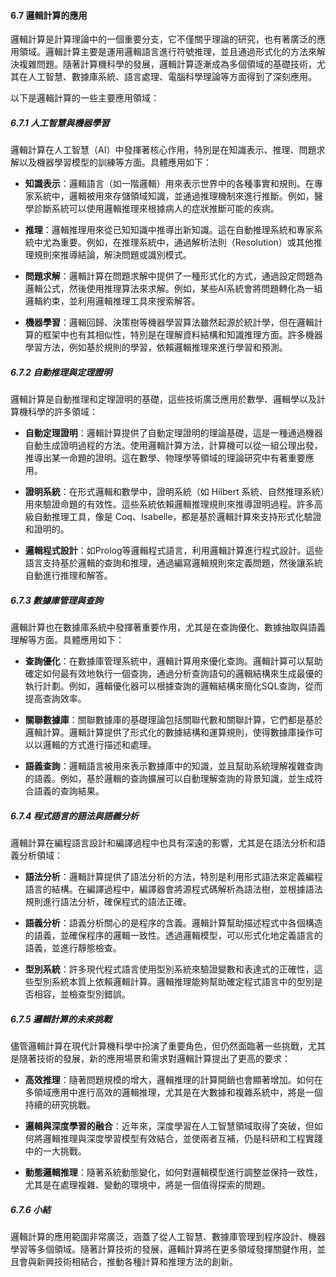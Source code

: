 #### **6.7 邏輯計算的應用**

邏輯計算是計算理論中的一個重要分支，它不僅關乎理論的研究，也有著廣泛的應用領域。邏輯計算主要是運用邏輯語言進行符號推理，並且通過形式化的方法來解決複雜問題。隨著計算機科學的發展，邏輯計算逐漸成為多個領域的基礎技術，尤其在人工智慧、數據庫系統、語言處理、電腦科學理論等方面得到了深刻應用。

以下是邏輯計算的一些主要應用領域：

##### **6.7.1 人工智慧與機器學習**

邏輯計算在人工智慧（AI）中發揮著核心作用，特別是在知識表示、推理、問題求解以及機器學習模型的訓練等方面。具體應用如下：

- **知識表示**：邏輯語言（如一階邏輯）用來表示世界中的各種事實和規則。在專家系統中，邏輯被用來存儲領域知識，並通過推理機制來進行推斷。例如，醫學診斷系統可以使用邏輯推理來根據病人的症狀推斷可能的疾病。
  
- **推理**：邏輯推理用來從已知知識中推導出新知識。這在自動推理系統和專家系統中尤為重要。例如，在推理系統中，通過解析法則（Resolution）或其他推理規則來推導結論，解決問題或識別模式。

- **問題求解**：邏輯計算在問題求解中提供了一種形式化的方式，通過設定問題為邏輯公式，然後使用推理算法來求解。例如，某些AI系統會將問題轉化為一組邏輯約束，並利用邏輯推理工具來搜索解答。

- **機器學習**：邏輯回歸、決策樹等機器學習算法雖然起源於統計學，但在邏輯計算的框架中也有其相似性，特別是在理解資料結構和知識推理方面。許多機器學習方法，例如基於規則的學習，依賴邏輯推理來進行學習和預測。

##### **6.7.2 自動推理與定理證明**

邏輯計算是自動推理和定理證明的基礎，這些技術廣泛應用於數學、邏輯學以及計算機科學的許多領域：

- **自動定理證明**：邏輯計算提供了自動定理證明的理論基礎，這是一種通過機器自動生成證明過程的方法。使用邏輯計算方法，計算機可以從一組公理出發，推導出某一命題的證明。這在數學、物理學等領域的理論研究中有著重要應用。
  
- **證明系統**：在形式邏輯和數學中，證明系統（如 Hilbert 系統、自然推理系統）用來驗證命題的有效性。這些系統依賴邏輯推理規則來推導證明過程。許多高級自動推理工具，像是 Coq、Isabelle，都是基於邏輯計算來支持形式化驗證和證明的。

- **邏輯程式設計**：如Prolog等邏輯程式語言，利用邏輯計算進行程式設計。這些語言支持基於邏輯的查詢和推理，通過編寫邏輯規則來定義問題，然後讓系統自動進行推理和解答。

##### **6.7.3 數據庫管理與查詢**

邏輯計算也在數據庫系統中發揮著重要作用，尤其是在查詢優化、數據抽取與語義理解等方面。具體應用如下：

- **查詢優化**：在數據庫管理系統中，邏輯計算用來優化查詢。邏輯計算可以幫助確定如何最有效地執行一個查詢，通過分析查詢語句的邏輯結構來生成最優的執行計劃。例如，邏輯優化器可以根據查詢的邏輯結構來簡化SQL查詢，從而提高查詢效率。

- **關聯數據庫**：關聯數據庫的基礎理論包括關聯代數和關聯計算，它們都是基於邏輯計算。邏輯計算提供了形式化的數據結構和運算規則，使得數據庫操作可以以邏輯的方式進行描述和處理。

- **語義查詢**：邏輯語言被用來表示數據庫中的知識，並且幫助系統理解複雜查詢的語義。例如，基於邏輯的查詢擴展可以自動理解查詢的背景知識，並生成符合語義的查詢結果。

##### **6.7.4 程式語言的語法與語義分析**

邏輯計算在編程語言設計和編譯過程中也具有深遠的影響，尤其是在語法分析和語義分析領域：

- **語法分析**：邏輯計算提供了語法分析的方法，特別是利用形式語法來定義編程語言的結構。在編譯過程中，編譯器會將源程式碼解析為語法樹，並根據語法規則進行語法分析，確保程式的語法正確。

- **語義分析**：語義分析關心的是程序的含義。邏輯計算幫助描述程式中各個構造的語義，並確保程序的邏輯一致性。透過邏輯模型，可以形式化地定義語言的語義，並進行靜態檢查。

- **型別系統**：許多現代程式語言使用型別系統來驗證變數和表達式的正確性，這些型別系統本質上依賴邏輯計算。邏輯推理能夠幫助確定程式語言中的型別是否相容，並檢查型別錯誤。

##### **6.7.5 邏輯計算的未來挑戰**

儘管邏輯計算在現代計算機科學中扮演了重要角色，但仍然面臨著一些挑戰，尤其是隨著技術的發展，新的應用場景和需求對邏輯計算提出了更高的要求：

- **高效推理**：隨著問題規模的增大，邏輯推理的計算開銷也會顯著增加。如何在多領域應用中進行高效的邏輯推理，尤其是在大數據和複雜系統中，將是一個持續的研究挑戰。

- **邏輯與深度學習的融合**：近年來，深度學習在人工智慧領域取得了突破，但如何將邏輯推理與深度學習模型有效結合，並使兩者互補，仍是科研和工程實踐中的一大挑戰。

- **動態邏輯推理**：隨著系統動態變化，如何對邏輯模型進行調整並保持一致性，尤其是在處理複雜、變動的環境中，將是一個值得探索的問題。

##### **6.7.6 小結**

邏輯計算的應用範圍非常廣泛，涵蓋了從人工智慧、數據庫管理到程序設計、機器學習等多個領域。隨著計算技術的發展，邏輯計算將在更多領域發揮關鍵作用，並且會與新興技術相結合，推動各種計算和推理方法的創新。
